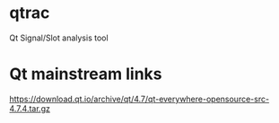 # qtrac
Qt Signal/Slot analysis tool

Qt mainstream links
===================
https://download.qt.io/archive/qt/4.7/qt-everywhere-opensource-src-4.7.4.tar.gz

